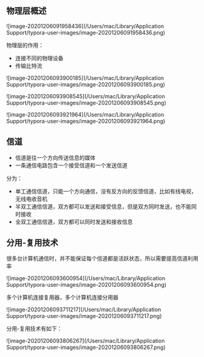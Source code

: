 ## 物理层概述

![image-20201206091958436](/Users/mac/Library/Application Support/typora-user-images/image-20201206091958436.png)

物理层的作用：

- 连接不同的物理设备
- 传输比特流



![image-20201206093900185](/Users/mac/Library/Application Support/typora-user-images/image-20201206093900185.png)

![image-20201206093908545](/Users/mac/Library/Application Support/typora-user-images/image-20201206093908545.png)

![image-20201206093921964](/Users/mac/Library/Application Support/typora-user-images/image-20201206093921964.png)

## 信道

- 信道是往一个方向传送信息的媒体
- 一条通信电路包含一个接受信道和一个发送信道



分为：

- 单工通信信道，只能一个方向通信，没有反方向的反馈信道，比如有线电视，无线电收音机
- 半双工通信信道，双方都可以发送和接受信息，但是双方同时发送，也不能同时接收
- 全双工通信信道，双方都可以同时发送和接收信息



## 分用-复用技术

很多台计算机通信时，并不能保证每个信道都是活跃状态，所以需要提高信道利用率

![image-20201206093600954](/Users/mac/Library/Application Support/typora-user-images/image-20201206093600954.png)

多个计算机连接复用器，多个计算机连接分用器

![image-20201206093711217](/Users/mac/Library/Application Support/typora-user-images/image-20201206093711217.png)

分用-复用技术有如下：

![image-20201206093806267](/Users/mac/Library/Application Support/typora-user-images/image-20201206093806267.png)

